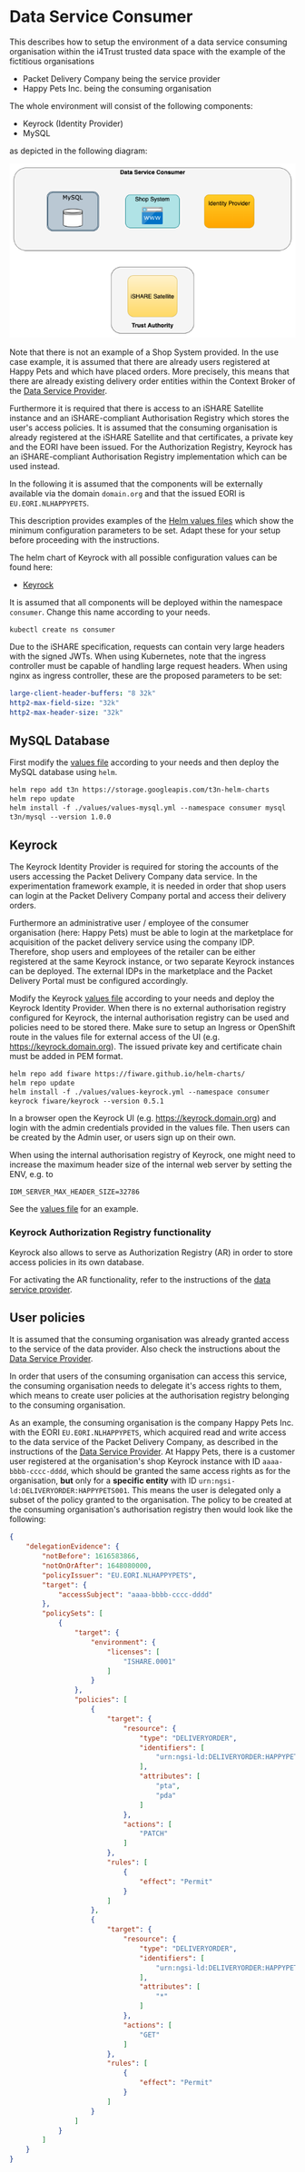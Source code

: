 # Data Service Consumer

This describes how to setup the environment of a data service consuming organisation within the i4Trust trusted data space with the 
example of the fictitious organisations
* Packet Delivery Company being the service provider
* Happy Pets Inc. being the consuming organisation

The whole environment will consist of the following components:
* Keyrock (Identity Provider)
* MySQL

as depicted in the following diagram:

![Components](./img/components.png "Components")

Note that there is not an example of a Shop System provided. In the use case example, it is assumed that there are already 
users registered at Happy Pets and which have placed orders. More precisely, this means that there are already 
existing delivery order entities within the Context Broker of 
the [Data Service Provider](../Data-Service-Provider).

Furthermore it is required that there is access to an iSHARE Satellite instance and an iSHARE-compliant Authorisation 
Registry which stores the user's access policies. It is assumed that the consuming organisation is already registered at the 
iSHARE Satellite and that 
certificates, a private key and the EORI have been issued. For the Authorization Registry, Keyrock has an 
iSHARE-compliant Authorisation Registry implementation which can be used instead.

In the following it is assumed that the components will be externally available via the domain `domain.org` and that the 
issued EORI is `EU.EORI.NLHAPPYPETS`. 

This description provides examples of the [Helm values files](./values) which show the minimum configuration 
parameters to be set. Adapt these for your setup before proceeding with the instructions.

The helm chart of Keyrock with all possible configuration values can be found here:
* [Keyrock](https://github.com/FIWARE/helm-charts/tree/main/charts/keyrock)

It is assumed that all components will be deployed within the namespace `consumer`. Change this name according to your 
needs.
```shell
kubectl create ns consumer
```

Due to the iSHARE specification, requests can contain very large headers with the signed JWTs. 
When using Kubernetes, note that the ingress controller must be capable of handling large request headers. When using 
nginx as ingress controller, these are the proposed parameters to be set:
```yaml
large-client-header-buffers: "8 32k"
http2-max-field-size: "32k"
http2-max-header-size: "32k"
```

## MySQL Database

First modify the [values file](./values/values-mysql.yml) according to your needs and then deploy the MySQL database using `helm`. 
```shell
helm repo add t3n https://storage.googleapis.com/t3n-helm-charts
helm repo update
helm install -f ./values/values-mysql.yml --namespace consumer mysql t3n/mysql --version 1.0.0
```



## Keyrock

The Keyrock Identity Provider is required for storing the accounts of the users accessing the Packet Delivery Company 
data service. In the experimentation framework example, it is needed in order that shop users can login at the Packet Delivery 
Company portal and access their delivery orders.

Furthermore an administrative user / employee of the consumer organisation (here: Happy Pets) must be able to login at the 
marketplace for acquisition 
of the packet delivery service using the company IDP.  
Therefore, shop users and employees of the retailer can be either registered at the same Keyrock instance, or two separate 
Keyrock instances can be deployed. The external IDPs in the marketplace and the Packet Delivery Portal must be 
configured accordingly.

Modify the Keyrock [values file](./values/values-keyrock.yml) according to your needs and deploy the Keyrock Identity Provider. 
When there is no external authorisation registry configured for Keyrock, the internal authorisation registry can be used and 
policies need to be stored there.
Make sure to setup an Ingress or OpenShift route in the values file for external 
access of the UI (e.g. https://keyrock.domain.org). The issued private key and certificate 
chain must be added in PEM format. 
```shell
helm repo add fiware https://fiware.github.io/helm-charts/
helm repo update
helm install -f ./values/values-keyrock.yml --namespace consumer keyrock fiware/keyrock --version 0.5.1
```

In a browser open the Keyrock UI (e.g. https://keyrock.domain.org) and login with the admin credentials provided in 
the values file. Then users can be created by the Admin user, or users sign up on their own.

When using the internal authorisation registry of Keyrock, one might need to increase the maximum header size of the 
internal web server by setting the ENV, e.g. to
```shell
IDM_SERVER_MAX_HEADER_SIZE=32786
```
See the [values file](./values/values-keyrock.yml) for an example.




### Keyrock Authorization Registry functionality

Keyrock also allows to serve as Authorization Registry (AR) in order to store access policies in its own database. 

For activating the AR functionality, refer to the instructions of 
the [data service provider](../Data-Service-Provider/README.md).



## User policies

It is assumed that the consuming organisation was already granted access to the service of the data provider. 
Also check the instructions about the [Data Service Provider](../Data-Service-Provider). 

In order that users of the consuming organisation can access this service, the consuming organisation needs to delegate 
it's access rights to them, which means to create user policies at the authorisation registry belonging 
to the consuming organisation. 

As an example, the consuming organisation is the company Happy Pets Inc. with the 
EORI `EU.EORI.NLHAPPYPETS`, which acquired read and write access to the data service 
of the Packet Delivery Company, as described in the instructions of the 
[Data Service Provider](../Data-Service-Provider). At Happy Pets, there is a customer user registered at the 
organisation's shop Keyrock instance with ID `aaaa-bbbb-cccc-dddd`, which should be granted the same access rights as for the organisation, 
**but** only for a **specific entity** with ID `urn:ngsi-ld:DELIVERYORDER:HAPPYPETS001`. This means the user is delegated 
only a subset of the policy granted to the organisation. 
The policy to be created at the 
consuming organisation's authorisation registry then would look like the following:
```json
{
	"delegationEvidence": {
		"notBefore": 1616583866,
		"notOnOrAfter": 1648080000,
		"policyIssuer": "EU.EORI.NLHAPPYPETS",
		"target": {
			"accessSubject": "aaaa-bbbb-cccc-dddd"
		},
		"policySets": [
			{
				"target": {
					"environment": {
						"licenses": [
							"ISHARE.0001"
						]
					}
				},
				"policies": [
					{
						"target": {
							"resource": {
								"type": "DELIVERYORDER",
								"identifiers": [
									"urn:ngsi-ld:DELIVERYORDER:HAPPYPETS001"
								],
								"attributes": [
									"pta",
									"pda"
								]
							},
							"actions": [
								"PATCH"
							]
						},
						"rules": [
							{
								"effect": "Permit"
							}
						]
					},
					{
						"target": {
							"resource": {
								"type": "DELIVERYORDER",
								"identifiers": [
									"urn:ngsi-ld:DELIVERYORDER:HAPPYPETS001"
								],
								"attributes": [
									"*"
								]
							},
							"actions": [
								"GET"
							]
						},
						"rules": [
							{
								"effect": "Permit"
							}
						]
					}
				]
			}
		]
	}
}
```
